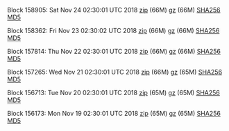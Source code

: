 Block 158905: Sat Nov 24 02:30:01 UTC 2018 [zip](https://files.01coin.io/mainnet/2018-11-24/bootstrap.dat.zip) (66M) [gz](https://files.01coin.io/mainnet/2018-11-24/bootstrap.dat.tar.gz) (66M) [SHA256](https://files.01coin.io/mainnet/2018-11-24/sha256.txt) [MD5](https://files.01coin.io/mainnet/2018-11-24/md5.txt)

Block 158362: Fri Nov 23 02:30:02 UTC 2018 [zip](https://files.01coin.io/mainnet/2018-11-23/bootstrap.dat.zip) (66M) [gz](https://files.01coin.io/mainnet/2018-11-23/bootstrap.dat.tar.gz) (66M) [SHA256](https://files.01coin.io/mainnet/2018-11-23/sha256.txt) [MD5](https://files.01coin.io/mainnet/2018-11-23/md5.txt)

Block 157814: Thu Nov 22 02:30:01 UTC 2018 [zip](https://files.01coin.io/mainnet/2018-11-22/bootstrap.dat.zip) (66M) [gz](https://files.01coin.io/mainnet/2018-11-22/bootstrap.dat.tar.gz) (66M) [SHA256](https://files.01coin.io/mainnet/2018-11-22/sha256.txt) [MD5](https://files.01coin.io/mainnet/2018-11-22/md5.txt)

Block 157265: Wed Nov 21 02:30:01 UTC 2018 [zip](https://files.01coin.io/mainnet/2018-11-21/bootstrap.dat.zip) (66M) [gz](https://files.01coin.io/mainnet/2018-11-21/bootstrap.dat.tar.gz) (65M) [SHA256](https://files.01coin.io/mainnet/2018-11-21/sha256.txt) [MD5](https://files.01coin.io/mainnet/2018-11-21/md5.txt)

Block 156713: Tue Nov 20 02:30:01 UTC 2018 [zip](https://files.01coin.io/mainnet/2018-11-20/bootstrap.dat.zip) (65M) [gz](https://files.01coin.io/mainnet/2018-11-20/bootstrap.dat.tar.gz) (65M) [SHA256](https://files.01coin.io/mainnet/2018-11-20/sha256.txt) [MD5](https://files.01coin.io/mainnet/2018-11-20/md5.txt)

Block 156173: Mon Nov 19 02:30:01 UTC 2018 [zip](https://files.01coin.io/mainnet/2018-11-19/bootstrap.dat.zip) (65M) [gz](https://files.01coin.io/mainnet/2018-11-19/bootstrap.dat.tar.gz) (65M) [SHA256](https://files.01coin.io/mainnet/2018-11-19/sha256.txt) [MD5](https://files.01coin.io/mainnet/2018-11-19/md5.txt)
